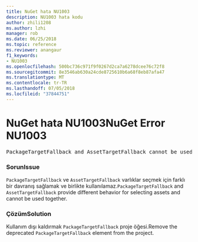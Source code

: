 ```yaml
---
title: NuGet hata NU1003
description: NU1003 hata kodu
author: zhili1208
ms.author: lzhi
manager: rob
ms.date: 06/25/2018
ms.topic: reference
ms.reviewer: anangaur
f1_keywords:
- NU1003
ms.openlocfilehash: 500bc736c971f9f0267d2ca7a6278dcee76c72f8
ms.sourcegitcommit: 8e3546ab630a24cde8725610b6a68f8eb87afa47
ms.translationtype: MT
ms.contentlocale: tr-TR
ms.lasthandoff: 07/05/2018
ms.locfileid: "37844751"
---
```

# <a name="nuget-error-nu1003"></a><span data-ttu-id="933a5-103">NuGet hata NU1003</span><span class="sxs-lookup"><span data-stu-id="933a5-103">NuGet Error NU1003</span></span>

<pre>PackageTargetFallback and AssetTargetFallback cannot be used together. Remove PackageTargetFallback(deprecated) references from the project environment.</pre>

### <a name="issue"></a><span data-ttu-id="933a5-104">Sorun</span><span class="sxs-lookup"><span data-stu-id="933a5-104">Issue</span></span>
<span data-ttu-id="933a5-105">`PackageTargetFallback` ve `AssetTargetFallback` varlıklar seçmek için farklı bir davranış sağlamak ve birlikte kullanılamaz.</span><span class="sxs-lookup"><span data-stu-id="933a5-105">`PackageTargetFallback` and `AssetTargetFallback` provide different behavior for selecting assets and cannot be used together.</span></span>

### <a name="solution"></a><span data-ttu-id="933a5-106">Çözüm</span><span class="sxs-lookup"><span data-stu-id="933a5-106">Solution</span></span>
<span data-ttu-id="933a5-107">Kullanım dışı kaldırmak `PackageTargetFallback` proje öğesi.</span><span class="sxs-lookup"><span data-stu-id="933a5-107">Remove the deprecated `PackageTargetFallback` element from the project.</span></span>